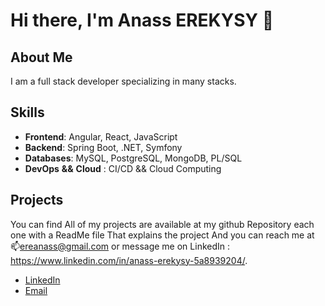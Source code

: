 
# Hi there, I'm Anass EREKYSY 👋

## About Me
I am a full stack developer specializing in many stacks.

## Skills
- **Frontend**: Angular, React, JavaScript
- **Backend**: Spring Boot, .NET, Symfony
- **Databases**: MySQL, PostgreSQL, MongoDB, PL/SQL
- **DevOps** **&&** **Cloud** : CI/CD && Cloud Computing

## Projects
You can find All of my projects are available at my github Repository each one with a ReadMe file That explains the project And you can reach me at 📫ereanass@gmail.com or message me on LinkedIn : https://www.linkedin.com/in/anass-erekysy-5a8939204/.


- [LinkedIn](https://www.linkedin.com/in/anass-erekysy-5a8939204/)
- [Email](ereanass@gmail.com)

